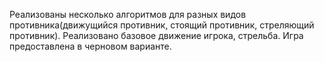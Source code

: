 Реализованы несколько алгоритмов для разных видов противника(движущийся противник, стоящий противник, стреляющий противник). 
Реализовано базовое движение игрока, стрельба. Игра предоставлена в черновом варианте.
